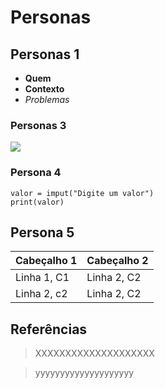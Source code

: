 # Personas

## Personas 1
- **Quem**
- __Contexto__
- *Problemas*

### Personas 3

![](https://assets-global.website-files.com/62547bc9cf43c075b3d3a235/63bd9d0677979317aedb718f_exemplos-de-personas.jpg)

### Persona 4

``` 
valor = imput("Digite um valor")
print(valor)
```
## Persona 5

| Cabeçalho 1 | Cabeçalho 2 |
| ----------- | ----------- |
| Linha 1, C1 | Linha 2, C2 |
| Linha 2, c2 | Linha 2, C2 |

## Referências

> XXXXXXXXXXXXXXXXXXXX

> yyyyyyyyyyyyyyyyyyyy
